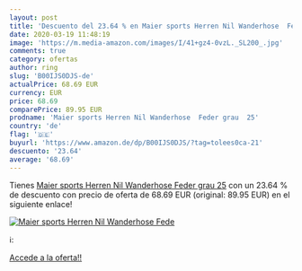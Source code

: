 ```yaml
---
layout: post
title: 'Descuento del 23.64 % en Maier sports Herren Nil Wanderhose  Fede'
date: 2020-03-19 11:48:19
image: 'https://m.media-amazon.com/images/I/41+gz4-0vzL._SL200_.jpg'
comments: true
category: ofertas
author: ring
slug: 'B00IJS0DJS-de'
actualPrice: 68.69 EUR
currency: EUR
price: 68.69
comparePrice: 89.95 EUR
prodname: 'Maier sports Herren Nil Wanderhose  Feder grau  25'
country: 'de'
flag: '🇩🇪'
buyurl: 'https://www.amazon.de/dp/B00IJS0DJS/?tag=tolees0ca-21'
descuento: '23.64'
average: '68.69'
---
```


Tienes [Maier sports Herren Nil Wanderhose  Feder grau  25](https://www.amazon.de/dp/B00IJS0DJS/?tag=tolees0ca-21) con un 23.64 % de descuento con precio de oferta de 68.69 EUR (original: 89.95 EUR) en el siguiente enlace!

[![Maier sports Herren Nil Wanderhose  Fede](https://m.media-amazon.com/images/I/41+gz4-0vzL._SL200_.jpg)](https://www.amazon.de/dp/B00IJS0DJS/?tag=tolees0ca-21)

ℹ️:


[Accede a la oferta!!](https://www.amazon.de/dp/B00IJS0DJS/?tag=tolees0ca-21)
